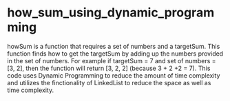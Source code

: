 # how_sum_using_dynamic_programming
howSum is a function that requires a set of numbers and a targetSum. This function finds how to get the targetSum by adding up the numbers provided in the set of numbers.
For example if targetSum = 7 and set of numbers = [3, 2], then the function will return [3, 2, 2] (because 3 + 2 +2 = 7).
This code uses Dynamic Programming to reduce the amount of time complexity and utilizes the finctionality of LinkedList to reduce the space as well as time complexity.
